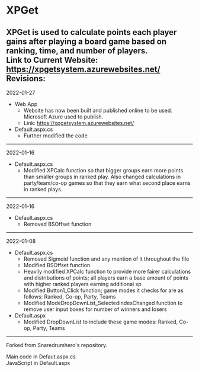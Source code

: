 # XPGet
XPGet is used to calculate points each player gains after playing a board game based on ranking, time, and number of players.  
Link to Current Website: https://xpgetsystem.azurewebsites.net/ 
Revisions:
-------------------------------------------------------------------------------------------------------------------------------------------------------------------------------
2022-01-27
 * Web App
   - Website has now been built and published online to be used. Microsoft Azure used to publish. 
   - Link: https://xpgetsystem.azurewebsites.net/
 * Default.aspx.cs
   - Further modified the code 
-------------------------------------------------------------------------------------------------------------------------------------------------------------------------------
2022-01-16
 * Default.aspx.cs
   - Modified XPCalc function so that bigger groups earn more points than smaller groups in ranked play. Also changed calculations in party/team/co-op games so that they earn what second place earns in ranked plays.

-------------------------------------------------------------------------------------------------------------------------------------------------------------------------------
2022-01-16
 * Default.aspx.cs
   - Removed BSOffset function

-------------------------------------------------------------------------------------------------------------------------------------------------------------------------------
2022-01-08 

  * Default.aspx.cs
    - Removed Sigmoid function and any mention of it throughout the file
    - Modified BSOffset function
    - Heavily modified XPCalc function to provide more fairer calculations and distributions of points; all players earn a base amount of points with higher ranked players earning additional xp
    - Modified Button1_Click function; game modes it checks for are as follows: Ranked, Co-op, Party, Teams 
    - Modified ModeDropDownList_SelectedIndexChanged function to remove user input boxes for number of winners and losers
  * Default.aspx
    - Modified DropDownList to include these game modes: Ranked, Co-op, Party, Teams
-------------------------------------------------------------------------------------------------------------------------------------------------------------------------------

Forked from Snaredrumhero's repository.

Main code in Defaut.aspx.cs   
JavaScript in Default.aspx
